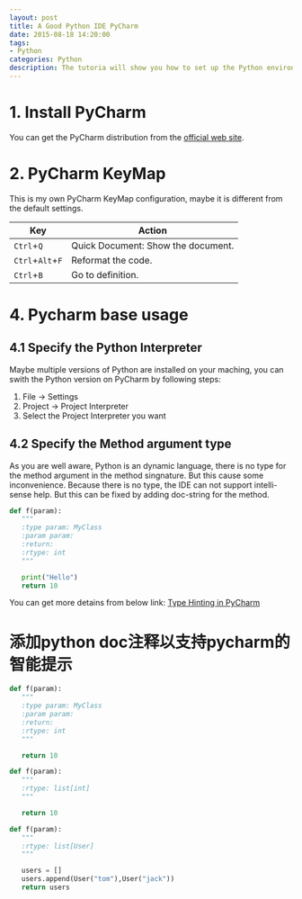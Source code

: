 ```yaml
---
layout: post
title: A Good Python IDE PyCharm
date: 2015-08-18 14:20:00
tags:
- Python
categories: Python
description: The tutoria will show you how to set up the Python environment.
---
```


# 1. Install PyCharm
You can get the PyCharm distribution from the [official web site](https://www.jetbrains.com/pycharm/download/).

# 2. PyCharm KeyMap
This is my own PyCharm KeyMap configuration, maybe it is different from the default settings.

|         Key             |                                 Action                                                  |
| ----------------------- | --------------------------------------------------------------------------------------- |
| `Ctrl`+`Q`              | Quick Document: Show the document.                                                      |
| `Ctrl`+`Alt`+`F`        | Reformat the code.                                                                      |
| `Ctrl`+`B`              | Go to definition.                                                                       |

# 4. Pycharm base usage
## 4.1 Specify the Python Interpreter
Maybe multiple versions of Python are installed on your maching, you can swith the Python version on PyCharm by following steps:    
1. File -> Settings    
2. Project -> Project Interpreter    
3. Select the Project Interpreter you want    

## 4.2 Specify the Method argument type
As you are well aware, Python is an dynamic language, there is no type for the method argument in the method singnature. But this cause some inconvenience. Because there is no type, the IDE can not support intelli-sense help. But this can be fixed by adding doc-string for the method.

```python
def f(param):
   """
   :type param: MyClass
   :param param:
   :return:
   :rtype: int
   """

   print("Hello")
   return 10

```

You can get more detains from below link:
[Type Hinting in PyCharm](https://www.jetbrains.com/pycharm/help/type-hinting-in-pycharm.html)



# 添加python doc注释以支持pycharm的智能提示
```python
def f(param):
   """
   :type param: MyClass
   :param param:
   :return:
   :rtype: int
   """

   return 10
```


```python
def f(param):
   """
   :rtype: list[int]
   """

   return 10
```

```python
def f(param):
   """
   :rtype: list[User]
   """

   users = []
   users.append(User("tom"),User("jack"))
   return users 
```
